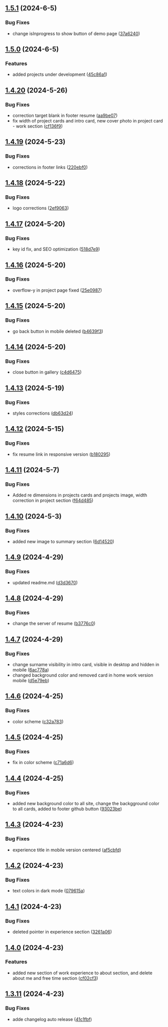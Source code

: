 

## [1.5.1](https://github.com/emanuelpps/emp-portfolio/compare/v1.5.0...v1.5.1) (2024-6-5)


### Bug Fixes

* change isInprogress to show button of demo page ([37a6240](https://github.com/emanuelpps/emp-portfolio/commit/37a624065b4c62ec35f306cebf094dc1fe6d3fac))

## [1.5.0](https://github.com/emanuelpps/emp-portfolio/compare/v1.4.20...v1.5.0) (2024-6-5)


### Features

* added projects under development ([45c86a1](https://github.com/emanuelpps/emp-portfolio/commit/45c86a18e247f50b2a324fa0095e9a89c710f852))

## [1.4.20](https://github.com/emanuelpps/emp-portfolio/compare/v1.4.19...v1.4.20) (2024-5-26)


### Bug Fixes

* correction target blank in footer resume ([aa9be07](https://github.com/emanuelpps/emp-portfolio/commit/aa9be07bfcff834b4bb865d4d9a95ac09329dc7e))
* fix width of project cards and intro card, new cover photo in project card - work section ([cf136f9](https://github.com/emanuelpps/emp-portfolio/commit/cf136f988e20616cfc1c60833eaa2dd80d3a3534))

## [1.4.19](https://github.com/emanuelpps/emp-portfolio/compare/v1.4.18...v1.4.19) (2024-5-23)


### Bug Fixes

* corrections in footer links ([220ebf0](https://github.com/emanuelpps/emp-portfolio/commit/220ebf0ca94a4af7a330e1aacd66914cacd5cfd0))

## [1.4.18](https://github.com/emanuelpps/emp-portfolio/compare/v1.4.17...v1.4.18) (2024-5-22)


### Bug Fixes

* logo corrections ([2ef9063](https://github.com/emanuelpps/emp-portfolio/commit/2ef9063cfc1a38cab6928e9611da82d958e09c36))

## [1.4.17](https://github.com/emanuelpps/emp-portfolio/compare/v1.4.16...v1.4.17) (2024-5-20)


### Bug Fixes

* key id fix, and SEO optimization ([518d7e9](https://github.com/emanuelpps/emp-portfolio/commit/518d7e93563f3ba23a783bfc34d6f475d8f07af8))

## [1.4.16](https://github.com/emanuelpps/emp-portfolio/compare/v1.4.15...v1.4.16) (2024-5-20)


### Bug Fixes

* overflow-y in project page fixed ([25e0987](https://github.com/emanuelpps/emp-portfolio/commit/25e09879cec94052a32dddabccc196cf381915af))

## [1.4.15](https://github.com/emanuelpps/emp-portfolio/compare/v1.4.14...v1.4.15) (2024-5-20)


### Bug Fixes

* go back button in mobile deleted ([b4639f3](https://github.com/emanuelpps/emp-portfolio/commit/b4639f3068dde76ed7168a7321e9e2fffff25b5d))

## [1.4.14](https://github.com/emanuelpps/emp-portfolio/compare/v1.4.13...v1.4.14) (2024-5-20)


### Bug Fixes

* close button in gallery ([c4d6475](https://github.com/emanuelpps/emp-portfolio/commit/c4d64750a59f94d4748cff96e69d814176afc800))

## [1.4.13](https://github.com/emanuelpps/emp-portfolio/compare/v1.4.12...v1.4.13) (2024-5-19)


### Bug Fixes

* styles corrections ([db63d24](https://github.com/emanuelpps/emp-portfolio/commit/db63d24bd871dda5c8fbfe1215448bc6221daac9))

## [1.4.12](https://github.com/emanuelpps/emp-portfolio/compare/v1.4.11...v1.4.12) (2024-5-15)


### Bug Fixes

* fix resume link in responsive version ([b180295](https://github.com/emanuelpps/emp-portfolio/commit/b18029573000230c3ef220114439aedbfeee830c))

## [1.4.11](https://github.com/emanuelpps/emp-portfolio/compare/v1.4.10...v1.4.11) (2024-5-7)


### Bug Fixes

* Added re dimensions in projects cards and projects image, width correction in project section ([f64d485](https://github.com/emanuelpps/emp-portfolio/commit/f64d4859784ac55f289259e2e7422c78b937731c))

## [1.4.10](https://github.com/emanuelpps/emp-portfolio/compare/v1.4.9...v1.4.10) (2024-5-3)


### Bug Fixes

* added new image to summary section ([6d14520](https://github.com/emanuelpps/emp-portfolio/commit/6d14520d8aee93aba32f743e4e2e6058683d1b3d))

## [1.4.9](https://github.com/emanuelpps/emp-portfolio/compare/v1.4.8...v1.4.9) (2024-4-29)


### Bug Fixes

* updated readme.md ([d3d3670](https://github.com/emanuelpps/emp-portfolio/commit/d3d36701f089adb3d2b63d830996961303581a76))

## [1.4.8](https://github.com/emanuelpps/emp-portfolio/compare/v1.4.7...v1.4.8) (2024-4-29)


### Bug Fixes

* change the server of resume ([b3776c0](https://github.com/emanuelpps/emp-portfolio/commit/b3776c07e764167df1fc0a1a8affbb15105eded0))

## [1.4.7](https://github.com/emanuelpps/emp-portfolio/compare/v1.4.6...v1.4.7) (2024-4-29)


### Bug Fixes

* change surname visibility in intro card, visible in desktop and hidden in mobile ([6ac778a](https://github.com/emanuelpps/emp-portfolio/commit/6ac778a2eed032b6192d1038a19ef0bf75df6be7))
* changed background color and removed card in home work version mobile ([d5e79eb](https://github.com/emanuelpps/emp-portfolio/commit/d5e79eb5ededafccd6603d97a30218037dd33db1))

## [1.4.6](https://github.com/emanuelpps/emp-portfolio/compare/v1.4.5...v1.4.6) (2024-4-25)


### Bug Fixes

* color scheme ([c32a783](https://github.com/emanuelpps/emp-portfolio/commit/c32a783272ec532f462cda97ad2fe258921effae))

## [1.4.5](https://github.com/emanuelpps/emp-portfolio/compare/v1.4.4...v1.4.5) (2024-4-25)


### Bug Fixes

* fix in color scheme ([c71a6d6](https://github.com/emanuelpps/emp-portfolio/commit/c71a6d6b1ff052f07bae4d9e0dbdab3197f13298))

## [1.4.4](https://github.com/emanuelpps/emp-portfolio/compare/v1.4.3...v1.4.4) (2024-4-25)


### Bug Fixes

* added new background color to all site, change the backgground color to all cards, added to footer github button ([93023be](https://github.com/emanuelpps/emp-portfolio/commit/93023be1c0982020008dfc18bede0a1c8427e36f))

## [1.4.3](https://github.com/emanuelpps/emp-portfolio/compare/v1.4.2...v1.4.3) (2024-4-23)


### Bug Fixes

* experience title in mobile version centered ([af5cbfd](https://github.com/emanuelpps/emp-portfolio/commit/af5cbfde5d1dc45d520926c375ff058495f1030a))

## [1.4.2](https://github.com/emanuelpps/emp-portfolio/compare/v1.4.1...v1.4.2) (2024-4-23)


### Bug Fixes

* text colors in dark mode ([079615a](https://github.com/emanuelpps/emp-portfolio/commit/079615ab30795bbbc3aa55111ae4c390eddf40f3))

## [1.4.1](https://github.com/emanuelpps/emp-portfolio/compare/v1.4.0...v1.4.1) (2024-4-23)


### Bug Fixes

* deleted pointer in experience section ([3261a06](https://github.com/emanuelpps/emp-portfolio/commit/3261a06f266af150f99477a0333f3cf222844151))

## [1.4.0](https://github.com/emanuelpps/emp-portfolio/compare/v1.3.11...v1.4.0) (2024-4-23)


### Features

* added new section of work experience to about section, and delete about me and free time section ([cf02cf3](https://github.com/emanuelpps/emp-portfolio/commit/cf02cf3b6eafc53357111cbf0a1c0f6cde6f25ef))

## [1.3.11](https://github.com/emanuelpps/emp-portfolio/compare/v1.3.10...v1.3.11) (2024-4-23)


### Bug Fixes

* adde changelog auto release ([41c1fbf](https://github.com/emanuelpps/emp-portfolio/commit/41c1fbf487f838cfd6f080ae8cc29fb1dac29e2d))
